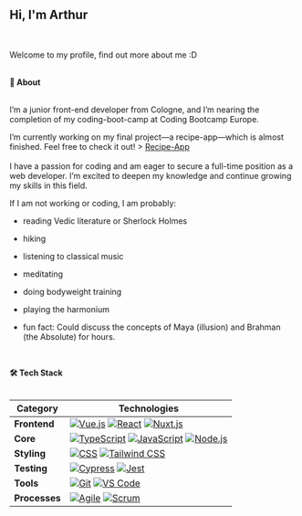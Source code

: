 ## Hi, I'm Arthur

 <br>


<p>Welcome to my profile, find out more about me :D</p> <br>
<b>👤 About</b>
 <br>
  <br>
<p>I’m a junior front-end developer from Cologne, and I’m nearing the completion of my coding-boot-camp at Coding Bootcamp Europe. 
  
  I’m currently working on my final project—a recipe-app—which is almost finished. 
  Feel free to check it out! > <a href="https://github.com/coding-bootcamps-eu/project-tz-2024-05-recipes" target="_blank">Recipe-App</a> 
 <br>
  <br/> I have a passion for coding and am eager to secure a full-time position as a web developer. I’m excited to deepen my knowledge and continue growing my skills in this field.</p> 
 
 
If I am not working or coding, I am probably:

- reading Vedic literature or Sherlock Holmes
- hiking
- listening to classical music
- meditating
- doing bodyweight training
- playing the harmonium
- fun fact: Could discuss the concepts of Maya (illusion) and Brahman (the Absolute) for hours.
  
  <br>
  
  
  
<summary><b>🛠️ Tech Stack</b></summary>
 <br>


| **Category** | **Technologies** |
| - | - |
**Frontend** | [![Vue.js](https://img.shields.io/static/v1?label=&message=Vue.js&color=4FC08D&logo=vuedotjs&logoColor=FFFFFF)](https://vuejs.org/) [![React](https://img.shields.io/static/v1?label=&message=React&color=61DAFB&logo=react&logoColor=FFFFFF)](https://reactjs.org/) [![Nuxt.js](https://img.shields.io/static/v1?label=&message=Nuxt.js&color=00C58E&logo=nuxtdotjs&logoColor=FFFFFF)](https://nuxtjs.org/) |
**Core** | [![TypeScript](https://img.shields.io/static/v1?label=&message=TypeScript&color=3178C6&logo=typescript&logoColor=FFFFFF)](https://www.typescriptlang.org/) [![JavaScript](https://img.shields.io/static/v1?label=&message=JavaScript&color=F7DF1E&logo=javascript&logoColor=FFFFFF)](https://www.javascript.com/) [![Node.js](https://img.shields.io/static/v1?label=&message=Node.js&color=339933&logo=nodedotjs&logoColor=FFFFFF)](https://nodejs.org/) |
**Styling** | [![CSS](https://img.shields.io/static/v1?label=&message=CSS&color=1572B6&logo=css3&logoColor=FFFFFF)](https://developer.mozilla.org/en-US/docs/Web/CSS) [![Tailwind CSS](https://img.shields.io/static/v1?label=&message=Tailwind%20CSS&color=06B6D4&logo=tailwindcss&logoColor=FFFFFF)](https://tailwindcss.com/) |
**Testing** | [![Cypress](https://img.shields.io/static/v1?label=&message=Cypress&color=17202C&logo=cypress&logoColor=FFFFFF)](https://www.cypress.io/) [![Jest](https://img.shields.io/static/v1?label=&message=Jest&color=C21325&logo=jest&logoColor=FFFFFF)](https://jestjs.io/) |
**Tools** | [![Git](https://img.shields.io/static/v1?label=&message=Git&color=F05032&logo=git&logoColor=FFFFFF)](https://git-scm.com/) [![VS Code](https://img.shields.io/static/v1?label=&message=VS%20Code&color=9013FE&logo=visualstudiocode&logoColor=FFFFFF)](https://code.visualstudio.com/) |
**Processes** | [![Agile](https://img.shields.io/static/v1?label=&message=Agile&color=0052CC&logo=jira&logoColor=FFFFFF)](https://www.atlassian.com/agile) [![Scrum](https://img.shields.io/static/v1?label=&message=Scrum&color=0052CC&logo=jira&logoColor=FFFFFF)](https://www.scrum.org/) |




 


